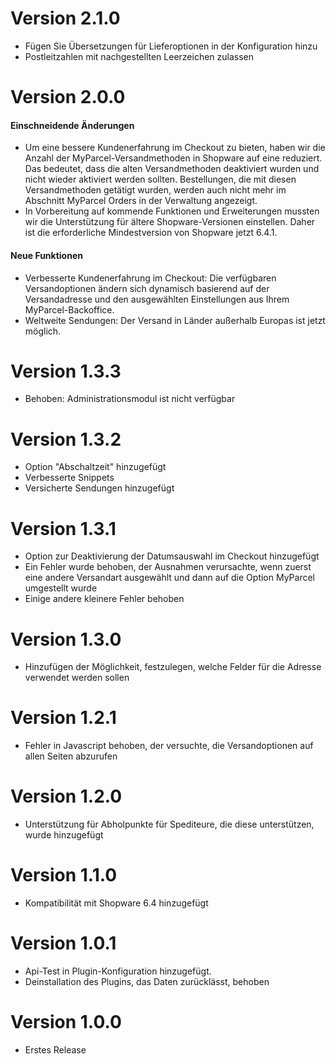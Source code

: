 # Version 2.1.0

- Fügen Sie Übersetzungen für Lieferoptionen in der Konfiguration hinzu
- Postleitzahlen mit nachgestellten Leerzeichen zulassen

# Version 2.0.0

#### Einschneidende Änderungen
- Um eine bessere Kundenerfahrung im Checkout zu bieten, haben wir die Anzahl der MyParcel-Versandmethoden in Shopware auf eine reduziert. Das bedeutet, dass die alten Versandmethoden deaktiviert wurden und nicht wieder aktiviert werden sollten. Bestellungen, die mit diesen Versandmethoden getätigt wurden, werden auch nicht mehr im Abschnitt MyParcel Orders in der Verwaltung angezeigt.
- In Vorbereitung auf kommende Funktionen und Erweiterungen mussten wir die Unterstützung für ältere Shopware-Versionen einstellen. Daher ist die erforderliche Mindestversion von Shopware jetzt 6.4.1.

#### Neue Funktionen
- Verbesserte Kundenerfahrung im Checkout: Die verfügbaren Versandoptionen ändern sich dynamisch basierend auf der Versandadresse und den ausgewählten Einstellungen aus Ihrem MyParcel-Backoffice.
- Weltweite Sendungen: Der Versand in Länder außerhalb Europas ist jetzt möglich.

# Version 1.3.3
- Behoben: Administrationsmodul ist nicht verfügbar

# Version 1.3.2
- Option "Abschaltzeit" hinzugefügt
- Verbesserte Snippets
- Versicherte Sendungen hinzugefügt

# Version 1.3.1
- Option zur Deaktivierung der Datumsauswahl im Checkout hinzugefügt
- Ein Fehler wurde behoben, der Ausnahmen verursachte, wenn zuerst eine andere Versandart ausgewählt und dann auf die Option MyParcel umgestellt wurde
- Einige andere kleinere Fehler behoben

# Version 1.3.0
- Hinzufügen der Möglichkeit, festzulegen, welche Felder für die Adresse verwendet werden sollen

# Version 1.2.1
- Fehler in Javascript behoben, der versuchte, die Versandoptionen auf allen Seiten abzurufen

# Version 1.2.0
- Unterstützung für Abholpunkte für Spediteure, die diese unterstützen, wurde hinzugefügt

# Version 1.1.0
- Kompatibilität mit Shopware 6.4 hinzugefügt

# Version 1.0.1
- Api-Test in Plugin-Konfiguration hinzugefügt.
- Deinstallation des Plugins, das Daten zurücklässt, behoben

# Version 1.0.0
- Erstes Release
